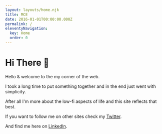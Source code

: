 ```yaml
---
layout: layouts/home.njk
title: MCE
date: 2016-01-01T00:00:00.000Z
permalink: /
eleventyNavigation:
  key: Home
  order: 0
---
```

# Hi There 👋

Hello & welcome to the my corner of the web. 

I took a long time to put something together and in the end just went with simplicity.  

After all I'm more about the low-fi aspects of life and this site reflects that best.

If you want to follow me on other sites check my [Twitter](https://twitter.com/MC_Engstrom).

And find me here on [LinkedIn](https://www.linkedin.com/in/marcus-engstrom-50a38721/).
